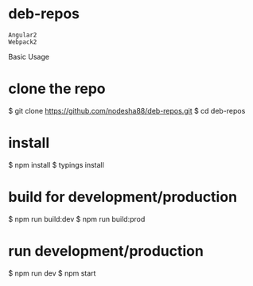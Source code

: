 # deb-repos


    Angular2
    Webpack2

Basic Usage

# clone the repo
$ git clone https://github.com/nodesha88/deb-repos.git
$ cd deb-repos

# install 
$ npm install
$ typings install

# build for development/production
$ npm run build:dev
$ npm run build:prod

# run development/production
$ npm run dev
$ npm start    

